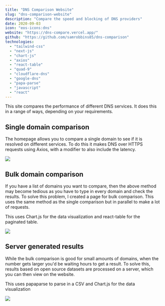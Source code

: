 ```yaml
---
title: "DNS Comparison Website"
slug: "dns-comparison-website"
description: "Compare the speed and blocking of DNS providers"
date: 2020-09-03
icon: "eos-icons:dns"
website: "https://dns-compare.vercel.app/"
github: "https://github.com/samrobbins85/dns-comparison"
technologies:
  - "tailwind-css"
  - "next-js"
  - "chart-js"
  - "axios"
  - "react-table"
  - "quad-9"
  - "cloudflare-dns"
  - "google-dns"
  - "papa-parse"
  - "javascript"
  - "react"
---
```


This site compares the performance of different DNS services. It does this in a range of ways, depending on your requirements.

## Single domain comparison

The homepage allows you to compare a single domain to see if it is resolved on different services. To do this it makes DNS over HTTPS requests using Axios, with a modifier to also include the latency.

![](https://res.cloudinary.com/samrobbins/image/upload/q_auto/v1599472461/homepage_urjka3.png)

## Bulk domain comparison

If you have a list of domains you want to compare, then the above method may become tedious as you have to type in every domain and check the results. To solve this problem, I created a page for bulk comparison. This uses the same method as the single comparison but in parallel to make a lot of requests.

This uses Chart.js for the data visualization and react-table for the paginated table.

![](https://res.cloudinary.com/samrobbins/image/upload/q_auto/v1599472616/Screenshot_2020-09-07_Bulk_Upload_DNS_Comparison_ik2lb8.png)

## Server generated results

While the bulk comparison is good for small amounts of domains, when the number gets larger you'd be waiting hours to get a result. To solve this, results based on open source datasets are processed on a server, which you can then view on the website.

This uses papaparse to parse in a CSV and Chart.js for the data visualization

![](https://res.cloudinary.com/samrobbins/image/upload/q_auto/v1599472803/Screenshot_2020-09-07_Server_Generated_Results_DNS_Comparison_ztf5hc.png)
